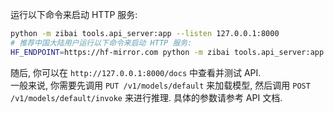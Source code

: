 运行以下命令来启动 HTTP 服务:

```bash
python -m zibai tools.api_server:app --listen 127.0.0.1:8000
# 推荐中国大陆用户运行以下命令来启动 HTTP 服务:
HF_ENDPOINT=https://hf-mirror.com python -m zibai tools.api_server:app --listen 127.0.0.1:8000
```

随后, 你可以在 `http://127.0.0.1:8000/docs` 中查看并测试 API.  
一般来说, 你需要先调用 `PUT /v1/models/default` 来加载模型, 然后调用 `POST /v1/models/default/invoke` 来进行推理.
具体的参数请参考 API 文档.